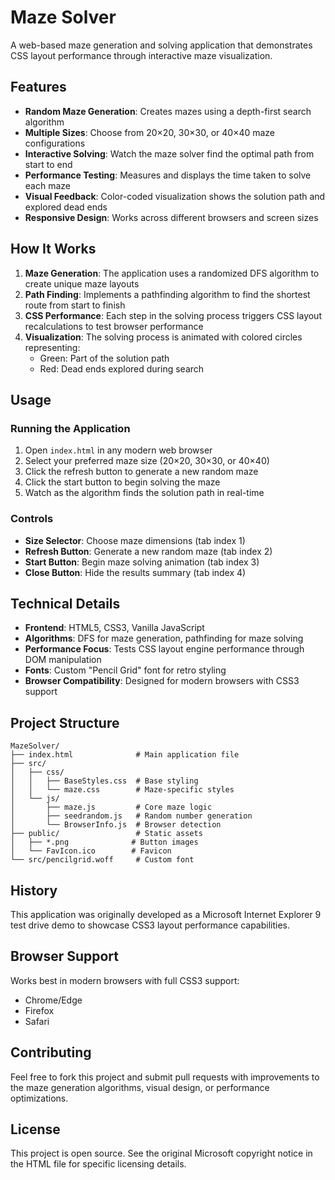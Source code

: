 # Maze Solver

A web-based maze generation and solving application that demonstrates CSS layout performance through interactive maze visualization.

## Features

- **Random Maze Generation**: Creates mazes using a depth-first search algorithm
- **Multiple Sizes**: Choose from 20×20, 30×30, or 40×40 maze configurations
- **Interactive Solving**: Watch the maze solver find the optimal path from start to end
- **Performance Testing**: Measures and displays the time taken to solve each maze
- **Visual Feedback**: Color-coded visualization shows the solution path and explored dead ends
- **Responsive Design**: Works across different browsers and screen sizes

## How It Works

1. **Maze Generation**: The application uses a randomized DFS algorithm to create unique maze layouts
2. **Path Finding**: Implements a pathfinding algorithm to find the shortest route from start to finish
3. **CSS Performance**: Each step in the solving process triggers CSS layout recalculations to test browser performance
4. **Visualization**: The solving process is animated with colored circles representing:
   - Green: Part of the solution path
   - Red: Dead ends explored during search

## Usage

### Running the Application

1. Open `index.html` in any modern web browser
2. Select your preferred maze size (20×20, 30×30, or 40×40)
3. Click the refresh button to generate a new random maze
4. Click the start button to begin solving the maze
5. Watch as the algorithm finds the solution path in real-time

### Controls

- **Size Selector**: Choose maze dimensions (tab index 1)
- **Refresh Button**: Generate a new random maze (tab index 2)
- **Start Button**: Begin maze solving animation (tab index 3)
- **Close Button**: Hide the results summary (tab index 4)

## Technical Details

- **Frontend**: HTML5, CSS3, Vanilla JavaScript
- **Algorithms**: DFS for maze generation, pathfinding for maze solving
- **Performance Focus**: Tests CSS layout engine performance through DOM manipulation
- **Fonts**: Custom "Pencil Grid" font for retro styling
- **Browser Compatibility**: Designed for modern browsers with CSS3 support

## Project Structure

```
MazeSolver/
├── index.html              # Main application file
├── src/
│   ├── css/
│   │   ├── BaseStyles.css  # Base styling
│   │   └── maze.css        # Maze-specific styles
│   └── js/
│       ├── maze.js         # Core maze logic
│       ├── seedrandom.js   # Random number generation
│       └── BrowserInfo.js  # Browser detection
├── public/                 # Static assets
│   ├── *.png              # Button images
│   └── FavIcon.ico        # Favicon
└── src/pencilgrid.woff     # Custom font
```

## History

This application was originally developed as a Microsoft Internet Explorer 9 test drive demo to showcase CSS3 layout performance capabilities.

## Browser Support

Works best in modern browsers with full CSS3 support:

- Chrome/Edge
- Firefox
- Safari

## Contributing

Feel free to fork this project and submit pull requests with improvements to the maze generation algorithms, visual design, or performance optimizations.

## License

This project is open source. See the original Microsoft copyright notice in the HTML file for specific licensing details.
